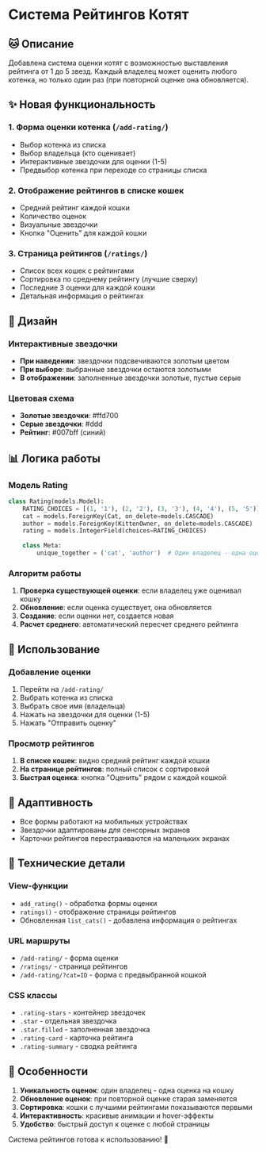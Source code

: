 # Система Рейтингов Котят

## 🐱 Описание

Добавлена система оценки котят с возможностью выставления рейтинга от 1 до 5 звезд. Каждый владелец может оценить любого котенка, но только один раз (при повторной оценке она обновляется).

## ✨ Новая функциональность

### 1. **Форма оценки котенка** (`/add-rating/`)
- Выбор котенка из списка
- Выбор владельца (кто оценивает)
- Интерактивные звездочки для оценки (1-5)
- Предвыбор котенка при переходе со страницы списка

### 2. **Отображение рейтингов в списке кошек**
- Средний рейтинг каждой кошки
- Количество оценок
- Визуальные звездочки
- Кнопка "Оценить" для каждой кошки

### 3. **Страница рейтингов** (`/ratings/`)
- Список всех кошек с рейтингами
- Сортировка по среднему рейтингу (лучшие сверху)
- Последние 3 оценки для каждой кошки
- Детальная информация о рейтингах

## 🎨 Дизайн

### Интерактивные звездочки
- **При наведении**: звездочки подсвечиваются золотым цветом
- **При выборе**: выбранные звездочки остаются золотыми
- **В отображении**: заполненные звездочки золотые, пустые серые

### Цветовая схема
- **Золотые звездочки**: #ffd700
- **Серые звездочки**: #ddd
- **Рейтинг**: #007bff (синий)

## 📊 Логика работы

### Модель Rating
```python
class Rating(models.Model):
    RATING_CHOICES = [(1, '1'), (2, '2'), (3, '3'), (4, '4'), (5, '5')]
    cat = models.ForeignKey(Cat, on_delete=models.CASCADE)
    author = models.ForeignKey(KittenOwner, on_delete=models.CASCADE)
    rating = models.IntegerField(choices=RATING_CHOICES)
    
    class Meta:
        unique_together = ('cat', 'author')  # Один владелец - одна оценка
```

### Алгоритм работы
1. **Проверка существующей оценки**: если владелец уже оценивал кошку
2. **Обновление**: если оценка существует, она обновляется
3. **Создание**: если оценки нет, создается новая
4. **Расчет среднего**: автоматический пересчет среднего рейтинга

## 🚀 Использование

### Добавление оценки
1. Перейти на `/add-rating/`
2. Выбрать котенка из списка
3. Выбрать свое имя (владельца)
4. Нажать на звездочки для оценки (1-5)
5. Нажать "Отправить оценку"

### Просмотр рейтингов
1. **В списке кошек**: видно средний рейтинг каждой кошки
2. **На странице рейтингов**: полный список с сортировкой
3. **Быстрая оценка**: кнопка "Оценить" рядом с каждой кошкой

## 📱 Адаптивность

- Все формы работают на мобильных устройствах
- Звездочки адаптированы для сенсорных экранов
- Карточки рейтингов перестраиваются на маленьких экранах

## 🔧 Технические детали

### View-функции
- `add_rating()` - обработка формы оценки
- `ratings()` - отображение страницы рейтингов
- Обновленная `list_cats()` - добавлена информация о рейтингах

### URL маршруты
- `/add-rating/` - форма оценки
- `/ratings/` - страница рейтингов
- `/add-rating/?cat=ID` - форма с предвыбранной кошкой

### CSS классы
- `.rating-stars` - контейнер звездочек
- `.star` - отдельная звездочка
- `.star.filled` - заполненная звездочка
- `.rating-card` - карточка рейтинга
- `.rating-summary` - сводка рейтинга

## 🎯 Особенности

1. **Уникальность оценок**: один владелец - одна оценка на кошку
2. **Обновление оценок**: при повторной оценке старая заменяется
3. **Сортировка**: кошки с лучшими рейтингами показываются первыми
4. **Интерактивность**: красивые анимации и hover-эффекты
5. **Удобство**: быстрый доступ к оценке с любой страницы

Система рейтингов готова к использованию! 🐾 